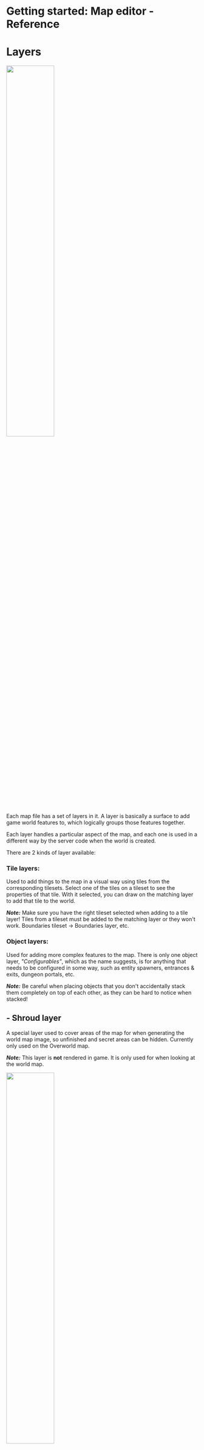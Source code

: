 # Getting started: Map editor - Reference

# Layers

<img src="tiled-layers.png" width="50%"/>

Each map file has a set of layers in it. A layer is basically a surface to add game world features to, which logically groups those features together.

Each layer handles a particular aspect of the map, and each one is used in a different way by the server code when the world is created.

There are 2 kinds of layer available:

### **Tile layers:**
Used to add things to the map in a visual way using tiles from the corresponding tilesets. Select one of the tiles on a tileset to see the properties of that tile. With it selected, you can draw on the matching layer to add that tile to the world.

***Note:*** Make sure you have the right tileset selected when adding to a tile layer!
Tiles from a tileset must be added to the matching layer or they won't work.
Boundaries tileset -> Boundaries layer, etc.

### **Object layers:**
Used for adding more complex features to the map.
There is only one object layer, *"Configurables"*, which as the name suggests, is for anything that needs to be configured in some way, such as entity spawners, entrances & exits, dungeon portals, etc.

***Note:*** Be careful when placing objects that you don't accidentally stack them completely on top of each other, as they can be hard to notice when stacked!

## - **Shroud layer**

A special layer used to cover areas of the map for when generating the world map image, so unfinished and secret areas can be hidden. Currently only used on the Overworld map.

***Note:*** This layer is **not** rendered in game. It is only used for when looking at the world map.

<img src="tiled-shroud.png" width="50%"/>

## - **Boundaries layer**

A boundary is a way of marking an area of the map to behave in a specific way.

Currently the only meaningful boundary that can be applied is the *SafeZone* tile, which defines what tiles will disable PvP, so players cannot damage each other. Covers the main city area and banks.

***Note:*** PvP is disabled inside dungeon instances already, so you don't need to cover dungeon maps in this tile to disable PvP inside them.

The *Darkness* tile will possibly be used in the future for marking areas as being dark, even during the day, such as in caves or buildings.

<img src="tiled-boundaries.png" width="50%"/>

## - **Ground layer**

The floor of the game. Basic ground tiles, some of which have certain properties or cause certain effects.

See *src/board/GroundTypes.js* for the configuration of the available ground types.

## - **Statics layer**

Statics are permanent features of the game world. They cannot be moved or removed, like a wall, statue or boulder.

Some static types can still be interacted with and have their state changed, i.e. a door is always there but can open/close, or a tree can be chopped down/regrow.

Also used for non-physical and non-interactive things like decorations, i.e. flowers, pebbles, slime, etc.

## - **Configurables layer**

Where most of the magic happens. Tiled has an Object entity that can be added to maps, that has a position, size, and can have properties added to it. This makes it suitable for defining almost anything we would want to pass into the server during initialisation, such as where to place an entity spawner, how big it should be, and what kind/how many of a certain kind of entity to spawn onto the board.

These objects are also considered as statics in the same way as for the statics layer, in that they cannot be moved or removed, but they can be used to cause dynamic changes to the game world, i.e. a spawner is a configurable kind of static and will always be on the board in the background, but it has the effect of adding other entities to the board (such as creatures and pickups) which themselves are dynamic (can be moved/removed).

There are some templates for commonly used object configurations, called `Object Types` in Tiled, that are linked to the appropriate tiles on the statics tileset. Simply selecting a configurable tile from the statics tileset and clicking on the map with the **Insert Tile** tool selected will add a blank object of that type with the necessary custom properties to configure, and a matching graphic.

# Entrances & exits

Many entrances can go to the same exit, and many exits can go to the same entrance.

Each exit can only have one entrance that it leads to.

# Map properties

<img src="add-map-property.gif" width="75%"/>

| Property name | Type | Default | Description |
|---------------|:----:|:-------:|-------------|
| AlwaysNight | bool | false | Whether this map should always be night/dark and ignore changes in the time of day outside. Useful for maps that are underground or indoors and should always have the darkness effect active.
| IsDungeon | bool | false | Whether this map is for a dungeon. Dungeon maps are not added to the world on server startup. They are only created on demand when a party starts a dungeon instance from a dungeon manager.

If **IsDungeon** is set to `true`, then you should also add the following map properties to configure the dungeon.

| Property name | Type | Default | Description |
|---------------|:----:|:-------:|-------------|
| NameDefinitionID | string | Unnamed | The ID of the field in the text definitions spreadsheet, where the name of this dungeon can be found. Add your desired name for this dungeon to the spreadsheet and reference it here.
| Difficulty | string | Beginner | How difficult this dungeon is, relative to most other dungeons. Determines the glory cost to enter the dungeon. **Valid values:** Beginner, Advanced, Expert, Master.
| MaxPlayers | int | 6 | Limit of how many players can be in the party that enters this dungeon.
| TimeLimitMinutes | int | 20 | The time limit of this dungeon in minutes, after which all players are evicted.
| EvictionMapName | string | overworld | The name of the map that this dungeon should evict any players inside it to when the allowed time is up. This must match the name of the target map by it's file name, i.e. to make this dungeon evict players to another map called `pit-of-doom.json`, then set this to `pit-of-doom`.
| EvictionEntranceName | string | city-spawn | The name of the entrance on the eviction board (as defined in **EvictionMapName**) to place the players within when they are evicted from this dungeon.

# Object types and their properties

## - **SpawnerArea**
Defines an area into which entities will spawn.
Each spawner keeps a list of all of the entities that have been spawned from it, and replaces them when they are destroyed (creature dies, item pickup gets picked up or disappears, projectile hits something, etc.)

| Property name | Type | Default | Description |
|---------------|:----:|:-------:|-------------|
EntityClassName | string | (varies) | The name of the entity type to spawn. Must be a subclass of `Destroyable` (anything under *server/src/entities/destroyables/*). For mobs this is defined as the `name` property for each entry in *.../mobs/MobValues.yml*, i.e. "DwarfWarrior". For item pickups this is defined as "Pickup" followed by the `name` property of an entry in *.../items/ItemValues.yml*, i.e. "PickupDungiumHammer". For everything else use the entity name as it looks in it's file name, i.e. "ProjWind". Case sensitive.
MaxAtOnce | int | 0 | How many entities can exist in the world at once that were created from this spawner. When one dies, another is spawned in after the spawn rate delay.
SpawnRate | int | (varies) | How long to wait in milliseconds before this spawner will create another entity after an existing entity created by this spawner is destroyed. The default can vary by entity type. Most entities have a default of 60 seconds. Pickups have a default of 20 seconds. Check the matching type file for `spawnRate`. ***Note:*** This property has no effect in dungeon maps (map property **IsDungeon** is true), as all spawners activate immediately and then never again, as entites do not respawn in dungeon instances.
RedKeys | int | | Dungeon maps only. Any mobs created by this spawner will give this many red keys to the party when each spawned mob dies.
GreenKeys | int | | Dungeon maps only. Any mobs created by this spawner will give this many green keys to the party when each spawned mob dies.
BlueKeys | int | | Dungeon maps only. Any mobs created by this spawner will give this many blue keys to the party when each spawned mob dies.
YellowKeys | int | | Dungeon maps only. Any mobs created by this spawner will give this many yellow keys to the party when each spawned mob dies.
BrownKeys | int | | Dungeon maps only. Any mobs created by this spawner will give this many brown keys to the party when each spawned mob dies.


## - **Entrance**
An area that can be used to define where to move an entity to.
Usually paired with an exit, where the entrance is where a player will end up if they move into the exit tile.

| Property name | Type | Description |
|---------------|:----:|-------------|
| EntranceName | string | | Used to identify this entrance. Must be unique on the board the entrance is on. Another entrance with the same name can exist on a different board.

## - **Exit**
Removes a player from one board and adds them to another, positioning them somewhere within an entrance on the board they are moved to.

| Property name | Type | Description |
|---------------|:----:|-------------|
| TargetBoard | string | The name of the board to move the player to, as it looks in the file name of the map file, i.e. to link to the map `pit-of-doom.json`, then set this to `pit-of-doom`.
| TargetEntranceName | string | The name of the entrance on the target board to move the player to. The **EntranceName** property of the target Entrance object.

## - **DungeonPortal**
Allows access to a dungeon map.
Functions similar to an exit in that it will move a player to a specified Entrance inside of a dungeon, but has criteria that must be met by the player that interacts with it, such as them having the glory entry cost. The target entrance that it looks for on the target map must have a **EntranceName** property of `dungeon-start`.
| Property name | Type | Description |
|---------------|:----:|-------------|
| DungeonName | string | Since dungeon maps are created on demand when a party wants to play a dungeon, this property is simply the name of the dungeon to use within the dungeon managers list, which itself is based on the file names of the dungeon maps, i.e. for a dungeon map with file name `dungeon-castle-doom.json`, then set this to `castle-doom`.

## - **OverworldPortal**
Functions similar to an exit, in that it will move a player to a specified Entrance on the overworld map, but also adds a graphic for it to the client map data, as a regular Exit is just an invisible bounds that exists on the server.
| Property name | Type | Description |
|---------------|:----:|-------------|
| TargetBoard | string | The name of the board to move the player to, as it looks in the file name of the map file, i.e. to link to the map `pit-of-doom.json`, then set this to `pit-of-doom`.
| TargetEntranceName | string | The name of the entrance on the target board to move the player to. The **EntranceName** property of the target Entrance object.